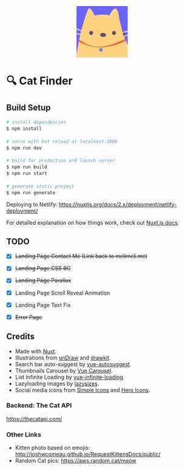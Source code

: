 <p align="center">
<img src="/static/icon.png" />
</p>

# 🔍 Cat Finder

## Build Setup

```bash
# install dependencies
$ npm install

# serve with hot reload at localhost:3000
$ npm run dev

# build for production and launch server
$ npm run build
$ npm run start

# generate static project
$ npm run generate
```

Deploying to Netlify: https://nuxtjs.org/docs/2.x/deployment/netlify-deployment/ 

For detailed explanation on how things work, check out [Nuxt.js docs](https://nuxtjs.org).


## TODO
- [x] ~~Landing Page Contact Me (Link back to melimeli.me)~~
- [x] ~~Landing Page CSS BG~~
- [x] ~~Landing Page Parallax~~
- [x] Landing Page Scroll Reveal Animation
- [x] Landing Page Text Fix
- [x] ~~Error Page~~


## Credits

- Made with [Nuxt](https://nuxtjs.org).
- Illustrations from [unDraw](https://undraw.co) and [drawkit](https://www.drawkit.io/).
- Search bar auto-suggest by [vue-autosuggest](https://github.com/darrenjennings/vue-autosuggest).
- Thumbnails Carousel by [Vue Carousel](https://github.com/SSENSE/vue-carousel).
- List Infinite Loading by [vue-infinite-loading](https://github.com//PeachScript/vue-infinite-loading).
- Lazyloading images by [lazysizes](https://github.com/aFarkas/lazysizes).
- Social media icons from [Simple Icons](http://simpleicons.org) and [Hero Icons](https://heroicons.dev).

### Backend: The Cat API
https://thecatapi.com/

### Other Links
- Kitten photo based on emojis: http://joshwcomeau.github.io/RequestKittensDocs/public/
- Random Cat pics: https://aws.random.cat/meow